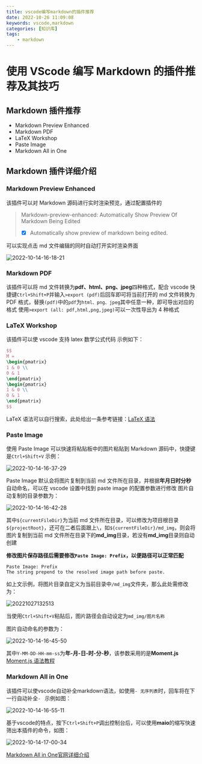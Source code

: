```yaml
---
title: vscode编写markdown的插件推荐
date: 2022-10-26 11:09:08
keywords: vscode,markdown
categories: [知识库]
tags:
    - markdown
---
```


# 使用 VScode 编写 Markdown 的插件推荐及其技巧

<!--more-->

## Markdown 插件推荐

- Markdown Preview Enhanced
- Markdown PDF
- LaTeX Workshop
- Paste Image
- Markdown All in One

## Markdown 插件详细介绍

### Markdown Preview Enhanced

该插件可以对 Markdown 源码进行实时渲染预览，通过配置插件的

> Markdown-preview-enhanced: Automatically Show Preview Of Markdown Being Edited
> 
> - [x] Automatically show preview of markdown being edited.

可以实现点击 md 文件编辑的同时自动打开实时渲染界面

![2022-10-14-16-18-21](https://img.1949hacker.cn//2022-10-14-16-18-21.png)

### Markdown PDF

该插件可以将 md 文件转换为**pdf、html、png、jpeg**四种格式，配合 vscode 快捷键`Ctrl+Shift+P`并输入`>export (pdf)`后回车即可将当前打开的 md 文件转换为 PDF 格式，替换`(pdf)`中的`pdf`为`html、png、jpeg`其中任意一种，即可导出对应的格式
使用`>export (all: pdf,html,png,jpeg)`可以一次性导出为 4 种格式

### LaTeX Workshop

该插件可以使 vscode 支持 latex 数学公式代码
示例如下：

```LaTex
$$
M =
\begin{pmatrix}
1 & 0 \\
0 & 1
\end{pmatrix}
\begin{pmatrix}
1 & 0 \\
0 & 1
\end{pmatrix}
$$
```

LaTeX 语法可以自行搜索，此处给出一条参考链接：[LaTeX 语法](http://www.uinio.com/Math/LaTex/)

### Paste Image

使用 Paste Image 可以快速将粘贴板中的图片粘贴到 Markdown 源码中，快捷键是`Ctrl+Shift+V`
示例：

![2022-10-14-16-37-29](https://img.1949hacker.cn//2022-10-14-16-37-29.png)

Paste Image 默认会将图片复制到当前 md 文件所在目录，并根据**年月日时分秒**自动命名，可以在 vscode 设置中找到 paste image 的配置参数进行修改
图片自动复制的目录参数为：

![2022-10-14-16-42-28](https://img.1949hacker.cn//2022-10-14-16-42-28.png)

其中`${currentFileDir}`为当前 md 文件所在目录，可以修改为项目根目录`${projectRoot}`，还可在二者后面跟上`\`，如`${currentFileDir}/md_img`，则会将图片复制到当前 md 文件所在目录下的**md_img**目录，若没有**md_img**目录则自动创建

**修改图片保存路径后需要修改`Paste Image: Prefix`，以便路径可以正常匹配**

```shell
Paste Image: Prefix
The string prepend to the resolved image path before paste.
```

如上文示例，将图片目录自定义为当前目录中`/md_img`文件夹，那么此处需修改为：

![20221027132513](https://img.1949hacker.cn//20221027132513.png)

当使用`Ctrl+Shift+V`粘贴后，图片路径会自动设定为`md_img/图片名称`

图片自动命名的参数为：

![2022-10-14-16-45-50](https://img.1949hacker.cn//2022-10-14-16-45-50.png)

其中`Y-MM-DD-HH-mm-ss`为**年-月-日-时-分-秒**，该参数采用的是**Moment.js**
[Moment.js 语法教程](https://momentjs.com/#/displaying/format)

### Markdown All in One

该插件可以使vscode自动补全markdown语法，如使用`- 无序列表`时，回车将在下一行自动补全`- `
示例如图：

![2022-10-14-16-55-11](https://img.1949hacker.cn//2022-10-14-16-55-11.png)

基于vscode的特点，按下`Ctrl+Shift+P`调出控制台后，可以使用**maio**的缩写快速筛出本插件的命令，如图：

![2022-10-14-17-00-34](https://img.1949hacker.cn//2022-10-14-17-00-34.png)

[Markdown All in One官网详细介绍](https://markdown-all-in-one.github.io/guide/#features)